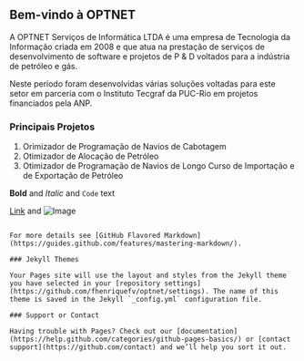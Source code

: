 ## Bem-vindo à OPTNET

A OPTNET Serviços de Informática LTDA é uma empresa de Tecnologia da Informação criada em 2008 e que atua na prestação de serviços de desenvolvimento de software e projetos de P & D voltados para a indústria de petróleo e gás.

Neste período foram desenvolvidas várias soluções voltadas para este setor em parceria com o Instituto Tecgraf da PUC-Rio em projetos financiados pela ANP.


### Principais Projetos

1. Orimizador de Programação de Navios de Cabotagem
2. Otimizador de Alocação de Petróleo
3. Otimizador de Programação de Navios de Longo Curso de Importação e de Exportação de Petróleo


**Bold** and _Italic_ and `Code` text

[Link](url) and ![Image](src)
```

For more details see [GitHub Flavored Markdown](https://guides.github.com/features/mastering-markdown/).

### Jekyll Themes

Your Pages site will use the layout and styles from the Jekyll theme you have selected in your [repository settings](https://github.com/fhenriquefv/optnet/settings). The name of this theme is saved in the Jekyll `_config.yml` configuration file.

### Support or Contact

Having trouble with Pages? Check out our [documentation](https://help.github.com/categories/github-pages-basics/) or [contact support](https://github.com/contact) and we’ll help you sort it out.
